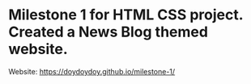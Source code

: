 # Milestone 1 for HTML CSS project. Created a News Blog themed website. 

Website: https://doydoydoy.github.io/milestone-1/
